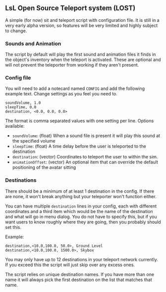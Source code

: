 ## LsL Open Source Teleport system (LOST)
A simple (for now) sit and teleport script with configuration file. It is still in a very early alpha version, so features will be very limited and highly subject to change.

### Sounds and Animation
The script by default will play the first sound and animation files it finds in the object's inventory when the teleport is activated. These are optional and will not prevent the teleporter from working if they aren't present.

### Config file
You will need to add a notecard named `CONFIG` and add the following example text. Change settings as you feel you need to.
```
soundVolume, 1.0
sleepTime, 0.0
destination, <0.0, 0.0, 0.0>
```

The format is comma separated values with one setting per line. Options available:
- `soundVolume`: (float) When a sound file is present it will play this sound at the specified volume
- `sleepTime`: (float) A time delay before the user is teleported to the destination
- `destination`: (vector) Coordinates to teleport the user to within the sim.
- `animationOffset`: (vector) An optional item that can override the default positioning of the avatar sitting

### Destinations
There should be a minimum of at least 1 destination in the config. If there are none, it won't break anything but your teleporter won't function either.

You can have multiple `destination` lines in your config, each with different coordinates and a third item which would be the name of the destination and what will go in menu dialog. You do not have to specify this, but if you want users to know roughly where they are going, then you probably should set this.

Example:
```
destination,<10.0,100.0, 50.0>, Ground Level
destination,<10.0,100.0, 1500.0>, Skybox
```

You may only have up to 12 destinations in your teleport network currently. If you exceed this the script will just skip over any excess ones.

The script relies on unique destination names. If you have more than one name it will always pick the first destination on the list that matches that name.
